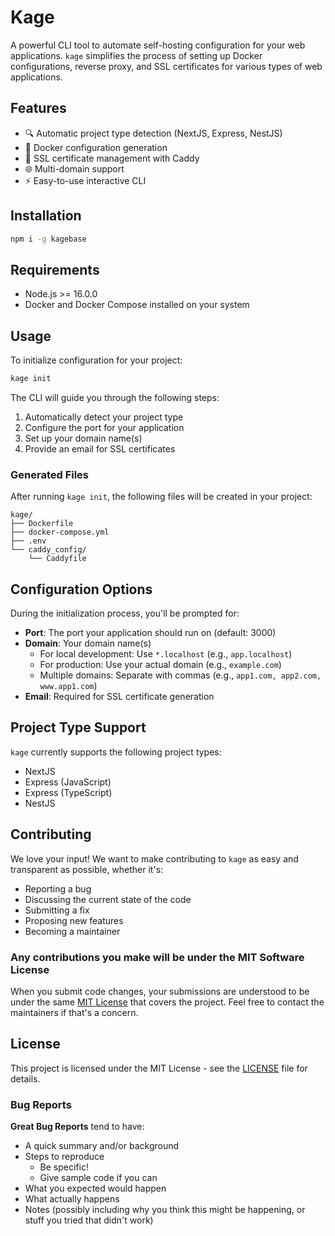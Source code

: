 # Kage

A powerful CLI tool to automate self-hosting configuration for your web applications. `kage` simplifies the process of setting up Docker configurations, reverse proxy, and SSL certificates for various types of web applications.

## Features

- 🔍 Automatic project type detection (NextJS, Express, NestJS)
- 🐳 Docker configuration generation
- 🔐 SSL certificate management with Caddy
- 🌐 Multi-domain support
- ⚡ Easy-to-use interactive CLI

## Installation

```bash
npm i -g kagebase
```

## Requirements

- Node.js >= 16.0.0
- Docker and Docker Compose installed on your system

## Usage

To initialize configuration for your project:

```bash
kage init
```

The CLI will guide you through the following steps:
1. Automatically detect your project type
2. Configure the port for your application
3. Set up your domain name(s)
4. Provide an email for SSL certificates

### Generated Files

After running `kage init`, the following files will be created in your project:

```
kage/
├── Dockerfile
├── docker-compose.yml
├── .env
└── caddy_config/
    └── Caddyfile
```

## Configuration Options

During the initialization process, you'll be prompted for:

- **Port**: The port your application should run on (default: 3000)
- **Domain**: Your domain name(s)
  - For local development: Use `*.localhost` (e.g., `app.localhost`)
  - For production: Use your actual domain (e.g., `example.com`)
  - Multiple domains: Separate with commas (e.g., `app1.com, app2.com, www.app1.com`)
- **Email**: Required for SSL certificate generation

## Project Type Support

`kage` currently supports the following project types:
- NextJS
- Express (JavaScript)
- Express (TypeScript)
- NestJS

## Contributing

We love your input! We want to make contributing to `kage` as easy and transparent as possible, whether it's:

- Reporting a bug
- Discussing the current state of the code
- Submitting a fix
- Proposing new features
- Becoming a maintainer

### Any contributions you make will be under the MIT Software License

When you submit code changes, your submissions are understood to be under the same [MIT License](./LICENSE) that covers the project. Feel free to contact the maintainers if that's a concern.

## License

This project is licensed under the MIT License - see the [LICENSE](./LICENSE) file for details.

### Bug Reports

**Great Bug Reports** tend to have:

- A quick summary and/or background
- Steps to reproduce
  - Be specific!
  - Give sample code if you can
- What you expected would happen
- What actually happens
- Notes (possibly including why you think this might be happening, or stuff you tried that didn't work)
